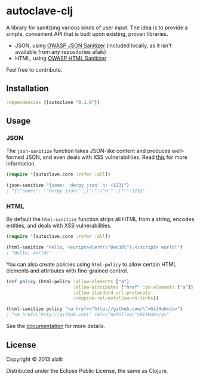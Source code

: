 # autoclave-clj

A library for sanitizing various kinds of user input. The idea is to provide a
simple, convenient API that is built upon existing, proven libraries.

  * JSON, using [OWASP JSON Sanitizer][owasp-json] (included locally, as it
    isn't available from any repositories afaik)
  * HTML, using [OWASP HTML Sanitizer][owasp-html]

Feel free to contribute.

## Installation

```clj
:dependencies [[autoclave "0.1.0"]]
```

## Usage

### JSON

The `json-sanitize` function takes JSON-like content and produces well-formed
JSON, and even deals with XSS vulnerabilities. Read [this][owasp-json] for more
information.

```clj
(require '[autoclave.core :refer :all])

(json-sanitize "{some: 'derpy json' n: +123}")
; "{\"some\": \"derpy json\" ,\"\":\"n\" ,\"\":123}"
```

### HTML

By default the `html-sanitize` function strips all HTML from a string, encodes
entities, and deals with XSS vulnerabilities.

```clj
(require '[autoclave.core :refer :all])

(html-sanitize "Hello, <script>alert(\"0wn3d\");</script> world!")
; "Hello, world!"
```

You can also create policies using `html-policy` to allow certain HTML elements
and attributes with fine-grained control.

```clj
(def policy (html-policy :allow-elements ["a"]
                         :allow-attributes ["href" :on-elements ["a"]]
                         :allow-standard-url-protocols
                         :require-rel-nofollow-on-links))

(html-sanitize policy "<a href=\"http://github.com/\">GitHub</a>")
; "<a href=\"http://github.com\" rel=\"nofollow\">GitHub</a>"
```

See the [documentation][docs] for more details.

## License

Copyright © 2013 alxlit

Distributed under the Eclipse Public License, the same as Clojure.

[docs]: TODO
[owasp-json]: https://www.owasp.org/index.php/OWASP_JSON_Sanitizer
[owasp-json-gc]: https://code.google.com/p/json-sanitizer/
[owasp-html]: https://www.owasp.org/index.php/OWASP_Java_HTML_Sanitizer
